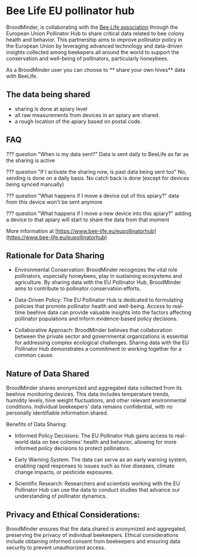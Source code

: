 # Bee Life EU pollinator hub


BroodMinder, is collaborating with the [Bee Life association](https://www.bee-life.eu/) through the European Union Pollinator Hub to share critical data related to bee colony health and behavior. This partnership aims to improve pollinator policy in the European Union by leveraging advanced technology and data-driven insights collected among beekepers all around the world to support the conservation and well-being of pollinators, particularly honeybees.

As a BroodMinder user you can choose to ** share your own hives** data with BeeLife. 


## The data being shared

- sharing is done at apiary level
- all raw measurements from devices in an apiary are shared.
- a rough location of the apiary based on postal code.


## FAQ

??? question "When is my data sent?"
    Data is sent daily to BeeLife as far as the sharing is active

??? question "If I activate the sharing now, is past data being sent too"
    No, sending is done on a daily basis. No catch back is done (except for devices being synced manually)

??? question "What happens if I move a device out of this apiary?"
    data from this device won't be sent anymore

??? question "What happens if I move a new device into this apiary?"
    adding a device to that apiary will start to share the data from that moment




More information at  [https://www.bee-life.eu/eupollinatorhub](https://www.bee-life.eu/eupollinatorhub)


## Rationale for Data Sharing

- Environmental Conservation: BroodMinder recognizes the vital role pollinators, especially honeybees, play in sustaining ecosystems and agriculture. By sharing data with the EU Pollinator Hub, BroodMinder aims to contribute to pollinator conservation efforts.

- Data-Driven Policy: The EU Pollinator Hub is dedicated to formulating policies that promote pollinator health and well-being. Access to real-time beehive data can provide valuable insights into the factors affecting pollinator populations and inform evidence-based policy decisions.

- Collaborative Approach: BroodMinder believes that collaboration between the private sector and governmental organizations is essential for addressing complex ecological challenges. Sharing data with the EU Pollinator Hub demonstrates a commitment to working together for a common cause.

## Nature of Data Shared

BroodMinder shares anonymized and aggregated data collected from its beehive monitoring devices. This data includes temperature trends, humidity levels, hive weight fluctuations, and other relevant environmental conditions. Individual beekeepers' data remains confidential, with no personally identifiable information shared.

Benefits of Data Sharing:

- Informed Policy Decisions: The EU Pollinator Hub gains access to real-world data on bee colonies' health and behavior, allowing for more informed policy decisions to protect pollinators.

- Early Warning System: The data can serve as an early warning system, enabling rapid responses to issues such as hive diseases, climate change impacts, or pesticide exposures.

- Scientific Research: Researchers and scientists working with the EU Pollinator Hub can use the data to conduct studies that advance our understanding of pollinator dynamics.

## Privacy and Ethical Considerations:
BroodMinder ensures that the data shared is anonymized and aggregated, preserving the privacy of individual beekeepers. Ethical considerations include obtaining informed consent from beekeepers and ensuring data security to prevent unauthorized access.

